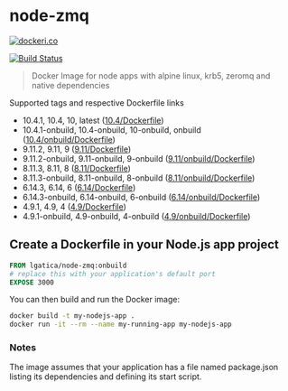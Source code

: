 # node-zmq

[![dockeri.co](http://dockeri.co/image/lgatica/node-zmq)](https://hub.docker.com/r/lgatica/node-zmq/)

[![Build Status](https://travis-ci.org/lgaticaq/node-zmq.svg?branch=master)](https://travis-ci.org/lgaticaq/node-zmq)

> Docker Image for node apps with alpine linux, krb5, zeromq and native dependencies

Supported tags and respective Dockerfile links

- 10.4.1, 10.4, 10, latest ([10.4/Dockerfile](https://github.com/lgaticaq/node-zmq/blob/master/10.4.1/Dockerfile))
- 10.4.1-onbuild, 10.4-onbuild, 10-onbuild, onbuild ([10.4/onbuild/Dockerfile](https://github.com/lgaticaq/node-zmq/blob/master/10.4.1/onbuild/Dockerfile))
- 9.11.2, 9.11, 9 ([9.11/Dockerfile](https://github.com/lgaticaq/node-zmq/blob/master/9.11.2/Dockerfile))
- 9.11.2-onbuild, 9.11-onbuild, 9-onbuild ([9.11/onbuild/Dockerfile](https://github.com/lgaticaq/node-zmq/blob/master/9.11.2/onbuild/Dockerfile))
- 8.11.3, 8.11, 8 ([8.11/Dockerfile](https://github.com/lgaticaq/node-zmq/blob/master/8.11.3/Dockerfile))
- 8.11.3-onbuild, 8.11-onbuild, 8-onbuild ([8.11/onbuild/Dockerfile](https://github.com/lgaticaq/node-zmq/blob/master/8.11.3/onbuild/Dockerfile))
- 6.14.3, 6.14, 6 ([6.14/Dockerfile](https://github.com/lgaticaq/node-zmq/blob/master/6.14.3/Dockerfile))
- 6.14.3-onbuild, 6.14-onbuild, 6-onbuild ([6.14/onbuild/Dockerfile](https://github.com/lgaticaq/node-zmq/blob/master/6.14.3/onbuild/Dockerfile))
- 4.9.1, 4.9, 4 ([4.9/Dockerfile](https://github.com/lgaticaq/node-zmq/blob/master/4.9.1/Dockerfile))
- 4.9.1-onbuild, 4.9-onbuild, 4-onbuild ([4.9/onbuild/Dockerfile](https://github.com/lgaticaq/node-zmq/blob/master/4.9.1/onbuild/Dockerfile))

## Create a Dockerfile in your Node.js app project
```dockerfile
FROM lgatica/node-zmq:onbuild
# replace this with your application's default port
EXPOSE 3000
```

You can then build and run the Docker image:

```bash
docker build -t my-nodejs-app .
docker run -it --rm --name my-running-app my-nodejs-app
```

### Notes
The image assumes that your application has a file named package.json listing its dependencies and defining its start script.
